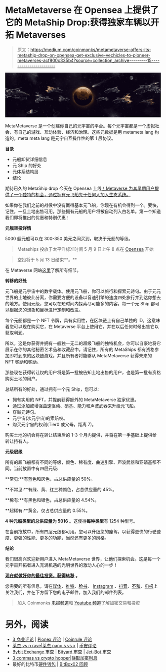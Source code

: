 # MetaMetaverse 在 Opensea 上提供了它的 MetaShip Drop:获得独家车辆以开拓 Metaverses

> 原文：<https://medium.com/coinmonks/metametaverse-offers-its-metaship-drop-on-opensea-get-exclusive-vechicles-to-pioneer-metaverses-acf800c335b4?source=collection_archive---------15----------------------->

![](img/7f3f99bb4449c52ee9b6127ae05c57a7.png)

MetaMetaverse 是一个创建你自己的元宇宙的平台。每个元宇宙都是一个虚拟社会，有自己的游戏、互动体验、经济和治理。这些元数据是用 metameta lang 构造的，meta meta lang 是元宇宙互操作性的第 1 层协议。

**目录**

*   元船卸货详细信息
*   元 Ship 的好处
*   元体系结构层
*   结论

期待已久的 MetaShip drop 今天在 Opensea 上线[！Metaverse 为其早期用户提供了一个独特的机会，通过拥有元飞船先于任何人加入生态系统。](https://opensea.io/collection/metashipsbymetametaverse)

如果你在我们之前的战役中没有赢得基本元飞船，你现在有机会得到一个。要快，记住，一旦土地出售可用，那些拥有元船的用户将被自动列入白名单。第一个知道我们即将推出的优惠和特别优惠！

**元舰空投详情**

5000 艘元船可以在 300-350 美元之间买到，取决于元船的等级。

> Metaships 投放于太平洋标准时间 5 月 9 日上午 8 点在 [Opensea](https://opensea.io/collection/metashipsbymetametaverse) 开始

>空投将于 5 月 13 日结束**。**

在 Metaverse 网站[这里](https://www.metametaverse.io/drop)了解所有细节。

**转移的好处**

元飞船是元宇宙中的数字载体。使用元飞船，你可以旅行和探索元诗句。由于元元世界的土地彼此分离，你需要方便的设备以音速引擎的速度四处旅行并到达你想去的地方。使用元级，您可以在短时间内探索尽可能多的内容。每一个元 Ship 都可以根据您的想象和目标进行定制和改进。

每个元船都是一个 NFT 令牌，具有实用性，在区块链上有自己单独的 ID，这意味着您可以现在购买它，在 Metaverse 平台上使用它，并在以后任何时候出售它以获取利润。

所以，这是你获得并拥有一艘独一无二的超级飞船的独特机会，你可以自豪地将它展示在你的其他秘密艺术品和收藏品中。请记住，所有的 MetaShips 都有资格参加即将到来的区块链游戏，并且所有者将能够从 MetaMetaverse 获得未来的 NFT 奖励和奖励。

那些现在获得转让权的用户将是第一批被告知土地出售的用户，也是第一批有资格购买土地的用户。

总结所有的好处，通过拥有一个元 Ship，您可以:

*   拥有实用的 NFT，并提前获得额外的 MetaMetaverse 独家优惠。
*   通过添加或增强曲速驱动、硝基、能力和声波武器来升级元飞船。
*   穿越元诗句。
*   元宇宙(次元宇宙)的索赔权。
*   购买元宇宙的权利(Tier0 或父母，距离 7)。

购买土地的机会将在转让结束后的 1-3 个月内提供，并将在第一手基础上提供给转让持有人。

**元级层级**

所有的超飞船都有不同的等级，颜色、稀有度、曲速引擎、声波武器和亚硝基都不同。当前放置中有四层元级:

**常见:**有蓝色和灰色，占总供应量的 50%。

**不常见:**有绿、黄、红三种颜色，占总供应量的 45%。

**稀有:**有黑色和银色，占总供应量的 4.54%。

**超稀有:**黄金，仅占总供应量的 0.55%。

**4 种元船类型的总供应量为 5016** 。这使得**每种类型**有 1254 种型号。

在当前拖放中，所有四层元级都可用。您可以升级您的座驾，以获得更快的行驶速度、更强的性能、更多的功能，当然还有更多的风格。

**结论**

我们很高兴欢迎新用户进入 MetaMetaverse 世界，让他们探索机会。这是每一个元宇宙开拓者进入充满机遇的光明世界的激动人心的一步！

[**现在就做好你的最佳投资，获得转移**](https://opensea.io/collection/metashipsbymetametaverse) **。**

您需要的所有信息，请在[媒体](/@metametaverse)、[推特](https://twitter.com/m2verse)、[脸书](https://www.facebook.com/meta2verse/)、 [Instagram](https://www.instagram.com/m2verse/) 、[抖音](https://www.tiktok.com/@m2verse)、[不和](https://discord.gg/TzTpmmSGXG)、[电报](https://t.me/metametaversechat)上关注我们，并在下方留下您的电子邮件，加入我们的邮件列表。

> 加入 Coinmonks [电报频道](https://t.me/coincodecap)和 [Youtube 频道](https://www.youtube.com/c/coinmonks/videos)了解加密交易和投资

# 另外，阅读

*   [3 商业评论](/coinmonks/3commas-review-an-excellent-crypto-trading-bot-2020-1313a58bec92) | [Pionex 评论](https://coincodecap.com/pionex-review-exchange-with-crypto-trading-bot) | [Coinrule 评论](/coinmonks/coinrule-review-2021-a-beginner-friendly-crypto-trading-bot-daf0504848ba)
*   [莱杰 vs n rave](/coinmonks/ledger-vs-ngrave-zero-7e40f0c1d694)|[莱杰 nano s vs x](/coinmonks/ledger-nano-s-vs-x-battery-hardware-price-storage-59a6663fe3b0) | [币安评论](/coinmonks/binance-review-ee10d3bf3b6e)
*   [Bybit Exchange 审查](/coinmonks/bybit-exchange-review-dbd570019b71) | [Bityard 审查](https://coincodecap.com/bityard-reivew) | [Jet-Bot 审查](https://coincodecap.com/jet-bot-review)
*   [3 commas vs crypto hopper](/coinmonks/3commas-vs-pionex-vs-cryptohopper-best-crypto-bot-6a98d2baa203)|[赚取加密利息](/coinmonks/earn-crypto-interest-b10b810fdda3)
*   最好的比特币[硬件钱包](/coinmonks/hardware-wallets-dfa1211730c6) | [BitBox02 回顾](/coinmonks/bitbox02-review-your-swiss-bitcoin-hardware-wallet-c36c88fff29)